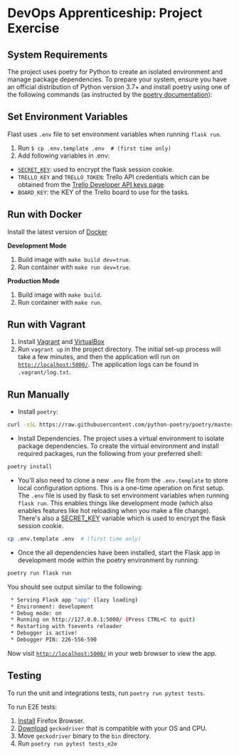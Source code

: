 # DevOps Apprenticeship: Project Exercise

## System Requirements

The project uses poetry for Python to create an isolated environment and manage package dependencies. To prepare your system, ensure you have an official distribution of Python version 3.7+ and install poetry using one of the following commands (as instructed by the [poetry documentation](https://python-poetry.org/docs/#system-requirements)):

## Set Environment Variables

Flast uses `.env` file to set environment variables when running `flask run`.

1. Run `$ cp .env.template .env  # (first time only)`
1. Add following variables in .env:
- [`SECRET_KEY`](https://flask.palletsprojects.com/en/1.1.x/config/#SECRET_KEY): used to encrypt the flask session cookie.
- `TRELLO_KEY` and `TRELLO_TOKEN`: Trello API credentials which can be obtained from the [Trello Developer API keys page](https://trello.com/app-key).
- `BOARD_KEY`: the KEY of the Trello board to use for the tasks.

## Run with Docker

Install the latest version of [Docker](https://docs.docker.com/engine/install/)

**Development Mode**

1. Build image with `make build dev=true`.
1. Run container with `make run dev=true`.

**Production Mode**

1. Build image with `make build`.
1. Run container with `make run`.

## Run with Vagrant

1. Install [Vagrant](https://www.vagrantup.com/downloads) and [VirtualBox](https://www.virtualbox.org/)
1. Run `vagrant up` in the project directory. The initial set-up process will take a few minutes, and then the application will run on [`http://localhost:5000/`](http://localhost:5000/). The application logs can be found in `.vagrant/log.txt`.

## Run Manually

- Install `poetry`: 

```bash
curl -sSL https://raw.githubusercontent.com/python-poetry/poetry/master/get-poetry.py | python
```

- Install Dependencies. The project uses a virtual environment to isolate package dependencies. To create the virtual environment and install required packages, run the following from your preferred shell:

```bash
poetry install
```

- You'll also need to clone a new `.env` file from the `.env.template` to store local configuration options. This is a one-time operation on first setup. The `.env` file is used by flask to set environment variables when running `flask run`. This enables things like development mode (which also enables features like hot reloading when you make a file change). There's also a [SECRET_KEY](https://flask.palletsprojects.com/en/1.1.x/config/#SECRET_KEY) variable which is used to encrypt the flask session cookie.

```bash
cp .env.template .env  # (first time only)
```

- Once the all dependencies have been installed, start the Flask app in development mode within the poetry environment by running:

```bash
poetry run flask run
```

You should see output similar to the following:
```bash
 * Serving Flask app "app" (lazy loading)
 * Environment: development
 * Debug mode: on
 * Running on http://127.0.0.1:5000/ (Press CTRL+C to quit)
 * Restarting with fsevents reloader
 * Debugger is active!
 * Debugger PIN: 226-556-590
```
Now visit [`http://localhost:5000/`](http://localhost:5000/) in your web browser to view the app.

## Testing

To run the unit and integrations tests, run `poetry run pytest tests`.

To run E2E tests:
1. [Install](https://www.mozilla.org/en-GB/firefox/new/) Firefox Browser.
1. [Download](https://github.com/mozilla/geckodriver/releases) `geckodriver` that is compatible with your OS and CPU.
1. Move `geckodriver` binary to the `bin` directory.
1. Run `poetry run pytest tests_e2e`